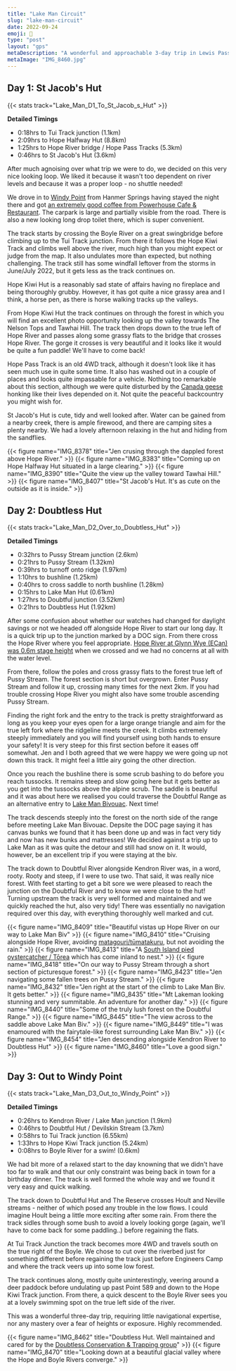 ```yaml
---
title: "Lake Man Circuit"
slug: "lake-man-circuit"
date: 2022-09-24
emoji: 🥾
type: "post"
layout: "gps"
metaDescription: "A wonderful and approachable 3-day trip in Lewis Pass."
metaImage: "IMG_8460.jpg"
---
```


## Day 1: St Jacob's Hut
{{< stats track="Lake_Man_D1_To_St_Jacob_s_Hut" >}}

__Detailed Timings__

- 0:18hrs to Tui Track junction (1.1km)
- 2:09hrs to Hope Halfway Hut (8.8km)
- 1:25hrs to Hope River bridge / Hope Pass Tracks (5.3km)
- 0:46hrs to St Jacob's Hut (3.6km)

After much agnoising over what trip we were to do, we decided on this very nice looking loop. We liked it because it wasn't too dependent on river levels and because it was a proper loop - no shuttle needed!

We drove in to [Windy Point](https://goo.gl/maps/L1L9N1w4r8mVjVJN6) from Hanmer Springs having stayed the night there and got [an extremely good coffee from Powerhouse Cafe & Restaurant](https://goo.gl/maps/iT6zTPFnQTLY1QGNA). The carpark is large and partially visible from the road. There is also a new looking long drop toilet there, which is super convenient.

The track starts by crossing the Boyle River on a great swingbridge before climbing up to the Tui Track junction. From there it follows the Hope Kiwi Track and climbs well above the river, much high than you might expect or judge from the map. It also undulates more than expected, but nothing challenging. The track still has some windfall leftover from the storms in June/July 2022, but it gets less as the track continues on.

Hope Kiwi Hut is a reasonably sad state of affairs having no fireplace and being thoroughly grubby. However, it has got quite a nice grassy area and I think, a horse pen, as there is horse walking tracks up the valleys.

From Hope Kiwi Hut the track continues on through the forest in which you will find an excellent photo opportunity looking up the valley towards The Nelson Tops and Tawhai Hill. The track then drops down to the true left of Hope River and passes along some grassy flats to the bridge that crosses Hope River. The gorge it crosses is very beautiful and it looks like it would be quite a fun paddle! We'll have to come back!

Hope Pass Track is an old 4WD track, although it doesn't look like it has seen much use in quite some time. It also has washed out in a couple of places and looks quite impassable for a vehicle. Nothing too remarkable about this section, although we were quite disturbed by the [Canada geese](https://nzbirdsonline.org.nz/species/canada-goose) honking like their lives depended on it. Not quite the peaceful backcountry you might wish for.

St Jacob's Hut is cute, tidy and well looked after. Water can be gained from a nearby creek, there is ample firewood, and there are camping sites a plenty nearby. We had a lovely afternoon relaxing in the hut and hiding from the sandflies.


{{< figure name="IMG_8378" title="Jen crusing through the dappled forest above Hope River." >}}
{{< figure name="IMG_8383" title="Coming up on Hope Halfway Hut situated in a large clearing." >}}
{{< figure name="IMG_8390" title="Quite the view up the valley toward Tawhai Hill." >}}
{{< figure name="IMG_8407" title="St Jacob's Hut. It's as cute on the outside as it is inside." >}}

## Day 2: Doubtless Hut
{{< stats track="Lake_Man_D2_Over_to_Doubtless_Hut" >}}

__Detailed Timings__

- 0:32hrs to Pussy Stream junction (2.6km)
- 0:21hrs to Pussy Stream (1.32km)
- 0:39hrs to turnoff onto ridge (1.97km)
- 1:10hrs to bushline (1.25km)
- 0:40hrs to cross saddle to north bushline (1.28km)
- 0:15hrs to Lake Man Hut (0.61km)
- 1:27hrs to Doubtful junction (3.52km)
- 0:21hrs to Doubtless Hut (1.92km)

After some confusion about whether our watches had changed for daylight savings or not we headed off alongside Hope River to start our long day. It is a quick trip up to the junction marked by a DOC sign. From there cross the Hope River where you feel appropriate. [Hope River at Glynn Wye (ECan) was 0.6m stage height](https://www.ecan.govt.nz/data/riverflow/sitedetails/64608) when we crossed and we had no concerns at all with the water level.

From there, follow the poles and cross grassy flats to the forest true left of Pussy Stream. The forest section is short but overgrown. Enter Pussy Stream and follow it up, crossing many times for the next 2km. If you had trouble crossing Hope River you might also have some trouble ascending Pussy Stream.

Finding the right fork and the entry to the track is pretty straightforward as long as you keep your eyes open for a large orange triangle and aim for the true left fork where the ridgeline meets the creek. It climbs extremely steeply immediately and you will find yourself using both hands to ensure your safety! It is very steep for this first section before it eases off somewhat. Jen and I both agreed that we were happy we were going up not down this track. It might feel a little airy going the other direction.

Once you reach the bushline there is some scrub bashing to do before you reach tussocks. It remains steep and slow going here but it gets better as you get into the tussocks above the alpine scrub. The saddle is beautiful and it was about here we realised you could traverse the Doubtful Range as an alternative entry to [Lake Man Bivouac](https://www.doc.govt.nz/parks-and-recreation/places-to-go/canterbury/places/lake-sumner-forest-park/things-to-do/huts/lake-man-bivvy/). Next time!

The track descends steeply into the forest on the north side of the range before meeting Lake Man Bivouac. Depsite the DOC page saying it has canvas bunks we found that it has been done up and was in fact very tidy and now has new bunks and mattresses! We decided against a trip up to Lake Man as it was quite the detour and still had snow on it. It would, however, be an excellent trip if you were staying at the biv.

The track down to Doubtful River alongside Kendron River was, in a word, rooty. Rooty and steep, if I were to use two. That said, it was really nice forest. With feet starting to get a bit sore we were pleased to reach the junction on the Doubtful River and to know we were close to the hut! Turning upstream the track is very well formed and maintained and we quickly reached the hut, also very tidy! There was essentially no navigation required over this day, with everything thoroughly well marked and cut.

{{< figure name="IMG_8409" title="Beautiful vistas up Hope River on our way to Lake Man Biv" >}}
{{< figure name="IMG_8410" title="Cruising alongside Hope River, avoiding [matagouri/tūmatakuru](https://www.doc.govt.nz/nature/native-plants/matagouri-wild-irishman/), but not avoiding the rain." >}}
{{< figure name="IMG_8413" title="A [South Island pied oystercatcher / Tōrea](https://nzbirdsonline.org.nz/species/south-island-pied-oystercatcher) which has come inland to nest." >}}
{{< figure name="IMG_8418" title="On our way to Pussy Stream through a short section of picturesque forest." >}}
{{< figure name="IMG_8423" title="Jen navigating some fallen trees on Pussy Stream." >}}
{{< figure name="IMG_8432" title="Jen right at the start of the climb to Lake Man Biv. It gets better." >}}
{{< figure name="IMG_8435" title="Mt Lakeman looking stunning and very summitable. An adventure for another day." >}}
{{< figure name="IMG_8440" title="Some of the truly lush forest on the Doubtful Range." >}}
{{< figure name="IMG_8445" title="The view across to the saddle above Lake Man Biv." >}}
{{< figure name="IMG_8449" title="I was enamoured with the fairytale-like forest surrounding Lake Man Biv." >}}
{{< figure name="IMG_8454" title="Jen descending alongside Kendron River to Doubtless Hut" >}}
{{< figure name="IMG_8460" title="Love a good sign." >}}

## Day 3: Out to Windy Point
{{< stats track="Lake_Man_D3_Out_to_Windy_Point" >}}

__Detailed Timings__

- 0:26hrs to Kendron River / Lake Man junction (1.9km)
- 0:46hrs to Doubtful Hut / Devilskin Stream (3.7km)
- 0:58hrs to Tui Track junction (6.55km)
- 1:33hrs to Hope Kiwi Track junction (5.24km)
- 0:08hrs to Boyle River for a swim! (0.6km)

We had bit more of a relaxed start to the day knowning that we didn't have too far to walk and that our only constraint was being back in town for a birthday dinner. The track is well formed the whole way and we found it very easy and quick walking.

The track down to Doubtful Hut and The Reserve crosses Hoult and Neville streams - neither of which posed any trouble in the low flows. I could imagine Hoult being a little more exciting after some rain. From there the track sidles through some bush to avoid a lovely looking gorge (again, we'll have to come back for some paddling..) before regaining the flats.

At Tui Track Junction the track becomes more 4WD and travels south on the true right of the Boyle. We chose to cut over the riverbed just for something different before regaining the track just before Engineers Camp and where the track veers up into some low forest.

The track continues along, mostly quite uninterestingly, veering around a deer paddock before undulating up past Point 589 and down to the Hope Kiwi Track junction. From there, a quick descent to the Boyle River sees you at a lovely swimming spot on the true left side of the river.

This was a wonderful three-day trip, requiring little navigational expertise, nor any mastery over a fear of heights or exposure. Highly recommended.

{{< figure name="IMG_8462" title="Doubtless Hut. Well maintained and cared for by the [Doubtless Conservation & Trapping group](https://www.facebook.com/DoubtfulValleyRestoration/)" >}}
{{< figure name="IMG_8470" title="Looking down at a beautiful glacial valley where the Hope and Boyle Rivers converge." >}}
